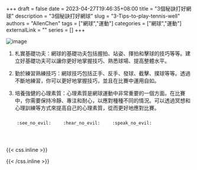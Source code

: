 +++ 
draft = false
date = 2023-04-27T19:46:35+08:00
title = "3個秘訣打好網球"
description = "3個秘訣打好網球"
slug = "3-Tips-to-play-tennis-well"
authors = "AllenChen"
tags = ["網球","運動"]
categories = ["網球","運動"]
externalLink = ""
series = []
+++

![image](/images/post/A-rabbit-with-big-blue-eyes-playling-tennis-in-the-tennis-court-with-Van-Gogh-style.jpeg)

1. 札實基礎功夫：網球的基礎功夫包括握拍、站姿、揮拍和擊球的技巧等等。建立好基礎功夫可以讓你更好地掌握技巧、熟悉球場、提高整體水平。

2. 勤於練習熟練技巧：網球技巧包括正手、反手、發球、截擊、撲球等等。透過不斷地練習，你可以更好地掌握技巧，並且在比賽中運用自如。

3. 培養強健的心理素質：心理素質是網球運動中非常重要的一個方面。在比賽中，你需要保持冷靜、專注和耐心，以應對種種不同的情況。可以透過冥想和心理訓練等方式來提高自己的心理素質，從而更好地應對比賽。

<p><span class="nowrap"><span class="emojify">🙈</span> <code>:see_no_evil:</code></span>  <span class="nowrap"><span class="emojify">🙉</span> <code>:hear_no_evil:</code></span>  <span class="nowrap"><span class="emojify">🙊</span> <code>:speak_no_evil:</code></span></p>
<br>
    

{{< css.inline >}}
<style>
.emojify {
	font-family: Apple Color Emoji, Segoe UI Emoji, NotoColorEmoji, Segoe UI Symbol, Android Emoji, EmojiSymbols;
	font-size: 2rem;
	vertical-align: middle;
}
@media screen and (max-width:650px) {
  .nowrap {
    display: block;
    margin: 25px 0;
  }
}
</style>
{{< /css.inline >}}

